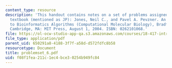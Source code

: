 ```yaml
---
content_type: resource
description: 'This handout contains notes on a set of problems assigned from the course
  textbook (mentioned as JP): Jones, Neil C., and Pavel A. Pevzner. An Introduction
  to Bioinformatics Algorithms (Computational Molecular Biology), Bradford Books.
  Cambridge, MA: MIT Press, August 1, 2004. ISBN: 0262101068.'
file: https://ol-ocw-studio-app-qa.s3.amazonaws.com/courses/18-417-introduction-to-computational-molecular-biology-fall-2004/f08f1fea211c1ec4bce30254b949fc84_problemset_6.pdf
file_type: application/pdf
parent_uid: 650291a8-4188-3f7f-a58d-d572fdfc8b58
resourcetype: Document
title: problemset_6.pdf
uid: f08f1fea-211c-1ec4-bce3-0254b949fc84
---
```

